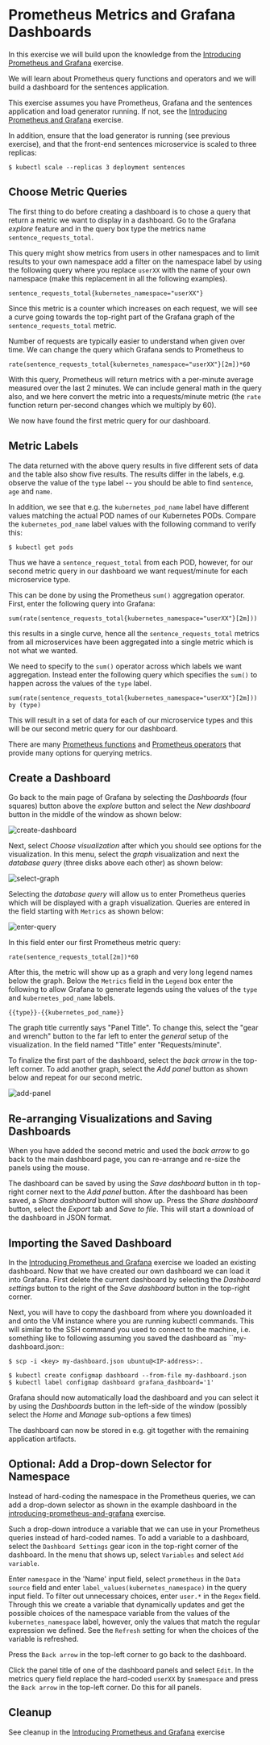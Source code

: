 # Prometheus Metrics and Grafana Dashboards

In this exercise we will build upon the knowledge from the [Introducing
Prometheus and Grafana](introducing-prometheus-and-grafana.md) exercise.

We will learn about Prometheus query functions and operators and we will build a
dashboard for the sentences application.

This exercise assumes you have Prometheus, Grafana and the sentences application
and load generator running. If not, see the [Introducing Prometheus and
Grafana](introducing-prometheus-and-grafana.md) exercise.

In addition, ensure that the load generator is running (see previous exercise),
and that the front-end sentences microservice is scaled to three replicas:

```shell
$ kubectl scale --replicas 3 deployment sentences
```

## Choose Metric Queries

The first thing to do before creating a dashboard is to chose a query that
return a metric we want to display in a dashboard.  Go to the Grafana *explore*
feature and in the query box type the metrics name `sentence_requests_total`.

This query might show metrics from users in other namespaces and to limit
results to your own namespace add a filter on the namespace label by using the
following query where you replace `userXX` with the name of your own namespace
(make this replacement in all the following examples).

```
sentence_requests_total{kubernetes_namespace="userXX"}
```

Since this metric is a counter which increases on each request, we will see a
curve going towards the top-right part of the Grafana graph of the
`sentence_requests_total` metric.

Number of requests are typically easier to understand when given over time. We
can change the query which Grafana sends to Prometheus to 

```
rate(sentence_requests_total{kubernetes_namespace="userXX"}[2m])*60
```

With this query, Prometheus will return metrics with a per-minute average
measured over the last 2 minutes. We can include general math in the query also,
and we here convert the metric into a requests/minute metric (the `rate`
function return per-second changes which we multiply by 60).

We now have found the first metric query for our dashboard.

## Metric Labels

The data returned with the above query results in five different sets of data
and the table also show five results. The results differ in the labels,
e.g. observe the value of the `type` label -- you should be able to find
`sentence`, `age` and `name`.

In addition, we see that e.g. the `kubernetes_pod_name` label have different
values matching the actual POD names of our Kubernetes PODs. Compare the
`kubernetes_pod_name` label values with the following command to verify this:

```shell
$ kubectl get pods
```

Thus we have a `sentence_request_total` from each POD, however, for our second
metric query in our dashboard we want request/minute for each microservice type.

This can be done by using the Prometheus `sum()` aggregation operator. First,
enter the following query into Grafana:

```
sum(rate(sentence_requests_total{kubernetes_namespace="userXX"}[2m]))
```

this results in a single curve, hence all the `sentence_requests_total` metrics
from all microservices have been aggregated into a single metric which is not
what we wanted.

We need to specify to the `sum()` operator across which labels we want
aggregation. Instead enter the following query which specifies the `sum()` to
happen across the values of the `type` label.

```
sum(rate(sentence_requests_total{kubernetes_namespace="userXX"}[2m])) by (type)
```

This will result in a set of data for each of our microservice types and this
will be our second metric query for our dashboard.

There are many [Prometheus
functions](https://prometheus.io/docs/prometheus/latest/querying/functions/) and
[Prometheus
operators](https://prometheus.io/docs/prometheus/latest/querying/operators/)
that provide many options for querying metrics.

## Create a Dashboard

Go back to the main page of Grafana by selecting the *Dashboards* (four squares)
button above the *explore* button and select the *New dashboard* button in the
middle of the window as shown below:

![create-dashboard](images/create-dashboard.png)

Next, select *Choose visualization* after which you should see options for the
visualization. In this menu, select the *graph* visualization and next the
*database query* (three disks above each other) as shown below:

![select-graph](images/select-graph.png)

Selecting the *database query* will allow us to enter Prometheus queries which
will be displayed with a graph visualization. Queries are entered in the field
starting with `Metrics` as shown below:

![enter-query](images/enter-query.png)

In this field enter our first Prometheus metric query:

```
rate(sentence_requests_total[2m])*60
```

After this, the metric will show up as a graph and very long legend names below
the graph. Below the `Metrics` field in the `Legend` box enter the following to
allow Grafana to generate legends using the values of the `type` and
`kubernetes_pod_name` labels.

```
{{type}}-{{kubernetes_pod_name}}
```

The graph title currently says "Panel Title". To change this, select the "gear
and wrench" button to the far left to enter the *general* setup of the
visualization. In the field named "Title" enter "Requests/minute".

To finalize the first part of the dashboard, select the *back arrow* in the
top-left corner.  To add another graph, select the *Add panel* button as shown
below and repeat for our second metric.

![add-panel](images/add-panel.png)

## Re-arranging Visualizations and Saving Dashboards

When you have added the second metric and used the *back arrow* to go back to
the main dashboard page, you can re-arrange and re-size the panels using the
mouse.

The dashboard can be saved by using the *Save dashboard* button in th top-right
corner next to the *Add panel* button.  After the dashboard has been saved, a
*Share dashboard* button will show up.  Press the *Share dashboard* button,
select the *Export* tab and *Save to file*. This will start a download of the
dashboard in JSON format.

## Importing the Saved Dashboard

In the [Introducing Prometheus and
Grafana](introducing-prometheus-and-grafana.md) exercise we loaded an existing
dashboard. Now that we have created our own dashboard we can load it into
Grafana.  First delete the current dashboard by selecting the *Dashboard
settings* button to the right of the *Save dashboard* button in the top-right
corner.

Next, you will have to copy the dashboard from where you downloaded it and onto
the VM instance where you are running kubectl commands.  This will similar to
the SSH command you used to connect to the machine, i.e. something like to
following assuming you saved the dashboard as ``my-dashboard.json::

```shell
$ scp -i <key> my-dashboard.json ubuntu@<IP-address>:.
```

```shell
$ kubectl create configmap dashboard --from-file my-dashboard.json
$ kubectl label configmap dashboard grafana_dashboard='1'
```

Grafana should now automatically load the dashboard and you can select it by
using the *Dashboards* button in the left-side of the window (possibly select the
*Home* and *Manage* sub-options a few times)

The dashboard can now be stored in e.g. git together with the remaining
application artifacts.

## Optional: Add a Drop-down Selector for Namespace

Instead of hard-coding the namespace in the Prometheus queries, we can add a
drop-down selector as shown in the example dashboard in the
[introducing-prometheus-and-grafana](introducing-prometheus-and-grafana.md)
exercise.

Such a drop-down introduce a variable that we can use in your Prometheus queries
instead of hard-coded names. To add a variable to a dashboard, select the
`Dashboard Settings` gear icon in the top-right corner of the dashboard.  In the
menu that shows up, select `Variables` and select `Add variable`.

Enter `namespace` in the 'Name' input field, select `prometheus` in the `Data
source` field and enter `label_values(kubernetes_namespace)` in the query input
field. To filter out unnecessary choices, enter `user.*` in the `Regex` field.
Through this we create a variable that dynamically updates and get the possible
choices of the namespace variable from the values of the `kubernetes_namespace`
label, however, only the values that match the regular expression we
defined. See the `Refresh` setting for when the choices of the variable is
refreshed.

Press the `Back arrow` in the top-left corner to go back to the dashboard.

Click the panel title of one of the dashboard panels and select `Edit`. In the
metrics query field replace the hard-coded `userXX` by `$namespace` and press the
`Back arrow` in the top-left corner. Do this for all panels.

## Cleanup

See cleanup in the [Introducing Prometheus and
Grafana](introducing-prometheus-and-grafana.md) exercise